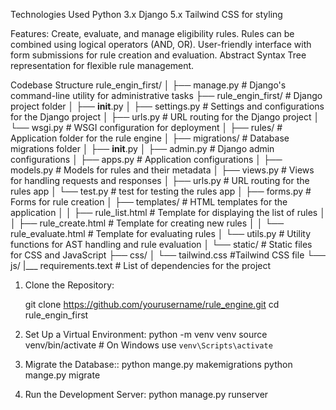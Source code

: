 Technologies Used
    Python 3.x
    Django 5.x
    Tailwind CSS for styling

Features:
    Create, evaluate, and manage eligibility rules.
    Rules can be combined using logical operators (AND, OR).
    User-friendly interface with form submissions for rule creation and evaluation.
    Abstract Syntax Tree representation for flexible rule management.


Codebase Structure
rule_engin_first/
│
├── manage.py               # Django's command-line utility for administrative tasks
├── rule_engin_first/            # Django project folder
│   ├── __init__.py
│   ├── settings.py         # Settings and configurations for the Django project
│   ├── urls.py             # URL routing for the Django project
│   └── wsgi.py             # WSGI configuration for deployment
│
├── rules/                      # Application folder for the rule engine
│   ├── migrations/             # Database migrations folder
│   ├── __init__.py
│   ├── admin.py                # Django admin configurations
│   ├── apps.py                 # Application configurations
│   ├── models.py               # Models for rules and their metadata
│   ├── views.py                # Views for handling requests and responses
│   ├── urls.py                 # URL routing for the rules app
│   └── test.py                 # test for testing  the rules app
│   ├── forms.py                # Forms for rule creation
│   ├── templates/              # HTML templates for the application
│   │   ├── rule_list.html      # Template for displaying the list of rules
│   │   ├── rule_create.html    # Template for creating new rules
│   │   └── rule_evaluate.html  # Template for evaluating rules
│   └── utils.py                # Utility functions for AST handling and rule evaluation
│
└── static/                     # Static files for CSS and JavaScript
    ├── css/
    │   └── tailwind.css        #Tailwind CSS file
    └── js/
|___ requirements.text          #  List of dependencies for the project

1. Clone the Repository:

    git clone https://github.com/yourusername/rule_engine.git
    cd rule_engin_first

2. Set Up a Virtual Environment:
    python -m venv venv
    source venv/bin/activate  # On Windows use `venv\Scripts\activate`

3. Migrate the Database::
    python mange.py makemigrations
    python mange.py migrate
    
4. Run the Development Server:
    python manage.py runserver
    